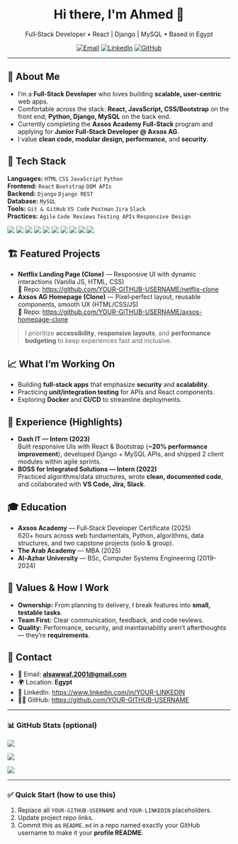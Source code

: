 <!-- Profile README for Ahmed Y Alsawaf -->
<h1 align="center">Hi there, I'm Ahmed 👋</h1>
<p align="center">
  Full‑Stack Developer • React | Django | MySQL • Based in Egypt
</p>

<p align="center">
  <a href="mailto:alsawwaf.2001@gmail.com"><img alt="Email" src="https://img.shields.io/badge/Email-alsawwaf.2001%40gmail.com-informational?style=flat&logo=gmail"></a>
  <a href="https://www.linkedin.com/in/YOUR-LINKEDIN" target="_blank"><img alt="LinkedIn" src="https://img.shields.io/badge/LinkedIn-Connect-blue?style=flat&logo=linkedin"></a>
  <a href="https://github.com/YOUR-GITHUB-USERNAME" target="_blank"><img alt="GitHub" src="https://img.shields.io/badge/GitHub-Portfolio-black?style=flat&logo=github"></a>
</p>

---

## 🚀 About Me
- I’m a **Full‑Stack Developer** who loves building **scalable, user‑centric** web apps.
- Comfortable across the stack: **React, JavaScript, CSS/Bootstrap** on the front end; **Python, Django, MySQL** on the back end.
- Currently completing the **Axsos Academy Full‑Stack** program and applying for **Junior Full‑Stack Developer @ Axsos AG**.
- I value **clean code, modular design, performance,** and **security**.

## 🧩 Tech Stack
**Languages:** `HTML` `CSS` `JavaScript` `Python`  
**Frontend:** `React` `Bootstrap` `DOM APIs`  
**Backend:** `Django` `Django REST`  
**Database:** `MySQL`  
**Tools:** `Git & GitHub` `VS Code` `Postman` `Jira` `Slack`  
**Practices:** `Agile` `Code Reviews` `Testing APIs` `Responsive Design`

<p>
  <img src="https://img.shields.io/badge/HTML5-E34F26?logo=html5&logoColor=fff&style=flat" />
  <img src="https://img.shields.io/badge/CSS3-1572B6?logo=css3&logoColor=fff&style=flat" />
  <img src="https://img.shields.io/badge/JavaScript-F7DF1E?logo=javascript&logoColor=000&style=flat" />
  <img src="https://img.shields.io/badge/React-20232A?logo=react&logoColor=61DAFB&style=flat" />
  <img src="https://img.shields.io/badge/Bootstrap-7952B3?logo=bootstrap&logoColor=fff&style=flat" />
  <img src="https://img.shields.io/badge/Python-3776AB?logo=python&logoColor=fff&style=flat" />
  <img src="https://img.shields.io/badge/Django-092E20?logo=django&logoColor=fff&style=flat" />
  <img src="https://img.shields.io/badge/MySQL-4479A1?logo=mysql&logoColor=fff&style=flat" />
  <img src="https://img.shields.io/badge/Postman-FF6C37?logo=postman&logoColor=fff&style=flat" />
  <img src="https://img.shields.io/badge/Git-F05032?logo=git&logoColor=fff&style=flat" />
</p>

## 🏗️ Featured Projects
- **Netflix Landing Page (Clone)** — Responsive UI with dynamic interactions (Vanilla JS, HTML, CSS)  
  🔗 Repo: https://github.com/YOUR-GITHUB-USERNAME/netflix-clone  
- **Axsos AG Homepage (Clone)** — Pixel‑perfect layout, reusable components, smooth UX (HTML/CSS/JS)  
  🔗 Repo: https://github.com/YOUR-GITHUB-USERNAME/axsos-homepage-clone  

> I prioritize **accessibility**, **responsive layouts**, and **performance budgeting** to keep experiences fast and inclusive.

## 📈 What I’m Working On
- Building **full‑stack apps** that emphasize **security** and **scalability**.  
- Practicing **unit/integration testing** for APIs and React components.  
- Exploring **Docker** and **CI/CD** to streamline deployments.

## 💼 Experience (Highlights)
- **Dash IT — Intern (2023)**  
  Built responsive UIs with React & Bootstrap (**~20% performance improvement**), developed Django + MySQL APIs, and shipped 2 client modules within agile sprints.
- **BOSS for Integrated Solutions — Intern (2022)**  
  Practiced algorithms/data structures, wrote **clean, documented code**, and collaborated with **VS Code, Jira, Slack**.

## 🎓 Education
- **Axsos Academy** — Full‑Stack Developer Certificate (2025)  
  620+ hours across web fundamentals, Python, algorithms, data structures, and two capstone projects (solo & group).
- **The Arab Academy** — MBA (2025)  
- **Al‑Azhar University** — BSc, Computer Systems Engineering (2019–2024)

## 🧭 Values & How I Work
- **Ownership:** From planning to delivery, I break features into **small, testable tasks**.  
- **Team First:** Clear communication, feedback, and code reviews.  
- **Quality:** Performance, security, and maintainability aren’t afterthoughts — they’re **requirements**.

## 📨 Contact
- 📧 Email: **alsawwaf.2001@gmail.com**
- 🌍 Location: **Egypt**
- 🔗 LinkedIn: https://www.linkedin.com/in/YOUR-LINKEDIN
- 🧑‍💻 GitHub: https://github.com/YOUR-GITHUB-USERNAME

---

### 📊 GitHub Stats (optional)
<p>
  <img src="https://github-readme-stats.vercel.app/api?username=YOUR-GITHUB-USERNAME&show_icons=true&hide_title=true" />
</p>
<p>
  <img src="https://github-readme-streak-stats.herokuapp.com?user=YOUR-GITHUB-USERNAME" />
</p>
<p>
  <img src="https://github-readme-stats.vercel.app/api/top-langs/?username=YOUR-GITHUB-USERNAME&layout=compact" />
</p>

---

### ✅ Quick Start (how to use this)
1. Replace all `YOUR-GITHUB-USERNAME` and `YOUR-LINKEDIN` placeholders.  
2. Update project repo links.  
3. Commit this as `README.md` in a repo named exactly your GitHub username to make it your **profile README**.
